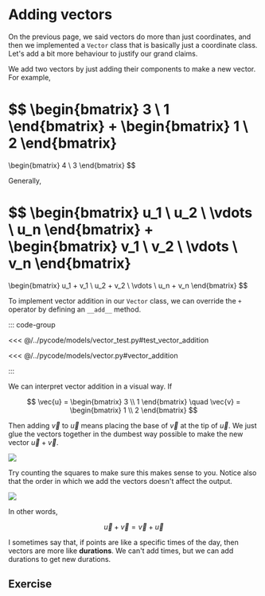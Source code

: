 # Adding vectors

On the previous page, we said vectors do more than just coordinates, and then we
implemented a `Vector` class that is basically just a coordinate class. Let's
add a bit more behaviour to justify our grand claims.

We add two vectors by just adding their components to make a new vector. For
example,

$$
\begin{bmatrix}
3 \\ 1
\end{bmatrix}
+
\begin{bmatrix}
1 \\ 2
\end{bmatrix}
=
\begin{bmatrix}
4 \\ 3
\end{bmatrix}
$$

Generally,

$$
\begin{bmatrix}
u_1 \\ u_2 \\ \vdots \\ u_n
\end{bmatrix}
+
\begin{bmatrix}
v_1 \\ v_2 \\ \vdots \\ v_n
\end{bmatrix}
=
\begin{bmatrix}
u_1 + v_1 \\ u_2 + v_2 \\ \vdots \\ u_n + v_n
\end{bmatrix}
$$

To implement vector addition in our `Vector` class, we can override the `+`
operator by defining an `__add__` method.

::: code-group

<<< @/../pycode/models/vector_test.py#test_vector_addition

<<< @/../pycode/models/vector.py#vector_addition

:::

We can interpret vector addition in a visual way. If

$$
\vec{u} = \begin{bmatrix} 3 \\ 1 \end{bmatrix} \quad \vec{v} = \begin{bmatrix} 1 \\ 2 \end{bmatrix}
$$

Then adding $\vec{v}$ to $\vec{u}$ means placing the base of $\vec{v}$ at the
tip of $\vec{u}$. We just glue the vectors together in the dumbest way possible
to make the new vector $\vec{u} + \vec{v}$.

![](/images/vector-addition.svg)

Try counting the squares to make sure this makes sense to you. Notice also that
the order in which we add the vectors doesn't affect the output.

![](/images/vector-addition-2.svg)

In other words,

$$
\vec{u} + \vec{v} = \vec{v} + \vec{u}
$$

I sometimes say that, if points are like a specific times of the day, then
vectors are more like **durations**. We can't add times, but we can add
durations to get new durations.

## Exercise

<Exercise id="adding-vectors" />
